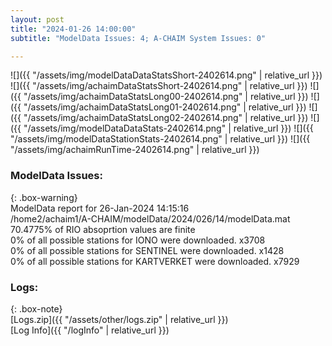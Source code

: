 ```yaml
---
layout: post
title: "2024-01-26 14:00:00"
subtitle: "ModelData Issues: 4; A-CHAIM System Issues: 0"

---
```


![]({{ "/assets/img/modelDataDataStatsShort-2402614.png" | relative_url }})
![]({{ "/assets/img/achaimDataStatsShort-2402614.png" | relative_url }})
![]({{ "/assets/img/achaimDataStatsLong00-2402614.png" | relative_url }})
![]({{ "/assets/img/achaimDataStatsLong01-2402614.png" | relative_url }})
![]({{ "/assets/img/achaimDataStatsLong02-2402614.png" | relative_url }})
![]({{ "/assets/img/modelDataDataStats-2402614.png" | relative_url }})
![]({{ "/assets/img/modelDataStationStats-2402614.png" | relative_url }})
![]({{ "/assets/img/achaimRunTime-2402614.png" | relative_url }})


### ModelData Issues:  
  
{: .box-warning}  
 ModelData report for 26-Jan-2024 14:15:16   
 /home2/achaim1/A-CHAIM/modelData/2024/026/14/modelData.mat   
 70.4775% of RIO absoprtion values are finite   
 0% of all possible stations for IONO were downloaded. x3708   
 0% of all possible stations for SENTINEL were downloaded. x1428   
 0% of all possible stations for KARTVERKET were downloaded. x7929   
  


### Logs:  
  
{: .box-note}  
[Logs.zip]({{ "/assets/other/logs.zip" | relative_url }})  
[Log Info]({{ "/logInfo" | relative_url }})  
